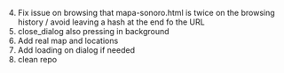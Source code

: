 4. Fix issue on browsing that mapa-sonoro.html is twice on the browsing history / avoid leaving a hash at the end fo the URL
6. close_dialog also pressing in background
7. Add real map and locations
9. Add loading on dialog if needed
10. clean repo
